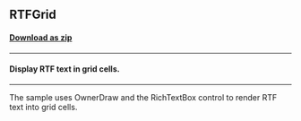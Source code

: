 ## RTFGrid
#### [Download as zip](https://grapecity.github.io/DownGit/#/home?url=https://github.com/GrapeCity/ComponentOne-WinForms-Samples/tree/master/NetFramework\FlexGrid\VB\RTFGrid)
____
#### Display RTF text in grid cells.
____
The sample uses OwnerDraw and the RichTextBox control to render RTF text into grid cells.
